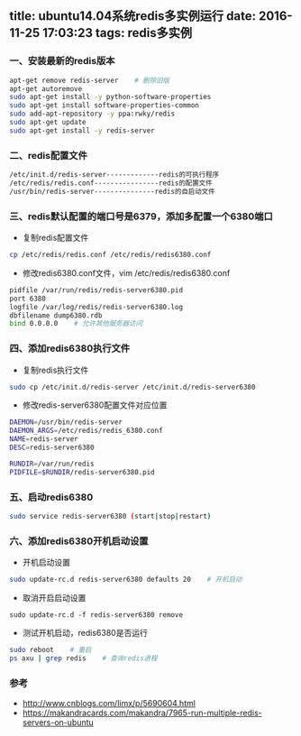 title: ubuntu14.04系统redis多实例运行
date: 2016-11-25 17:03:23
tags: redis多实例
---

### 一、安装最新的redis版本
```bash
apt-get remove redis-server    # 删除旧版
apt-get autoremove
sudo apt-get install -y python-software-properties
sudo apt-get install software-properties-common
sudo add-apt-repository -y ppa:rwky/redis
sudo apt-get update
sudo apt-get install -y redis-server
```

### 二、redis配置文件
``` bash
/etc/init.d/redis-server-------------redis的可执行程序
/etc/redis/redis.conf----------------redis的配置文件
/usr/bin/redis-server---------------redis的自启动文件
```

### 三、redis默认配置的端口号是6379，添加多配置一个6380端口
* 复制redis配置文件
```bash
cp /etc/redis/redis.conf /etc/redis/redis6380.conf
```
* 修改redis6380.conf文件，vim /etc/redis/redis6380.conf
```bash
pidfile /var/run/redis/redis-server6380.pid
port 6380
logfile /var/log/redis/redis-server6380.log
dbfilename dump6380.rdb
bind 0.0.0.0    # 允许其他服务器访问
```

### 四、添加redis6380执行文件
* 复制redis执行文件
```bash
sudo cp /etc/init.d/redis-server /etc/init.d/redis-server6380
```
* 修改redis-server6380配置文件对应位置
```bash
DAEMON=/usr/bin/redis-server
DAEMON_ARGS=/etc/redis/redis_6380.conf
NAME=redis-server
DESC=redis-server6380

RUNDIR=/var/run/redis
PIDFILE=$RUNDIR/redis-server6380.pid
```

### 五、启动redis6380
```bash
sudo service redis-server6380 (start|stop|restart)
```

### 六、添加redis6380开机启动设置
* 开机启动设置
```bash
sudo update-rc.d redis-server6380 defaults 20    # 开机启动
```
* 取消开启启动设置
```
sudo update-rc.d -f redis-server6380 remove
```
* 测试开机启动，redis6380是否运行
```bash
sudo reboot    # 重启
ps axu | grep redis    # 查询redis进程
```

### 参考
* http://www.cnblogs.com/limx/p/5690604.html
* https://makandracards.com/makandra/7965-run-multiple-redis-servers-on-ubuntu
